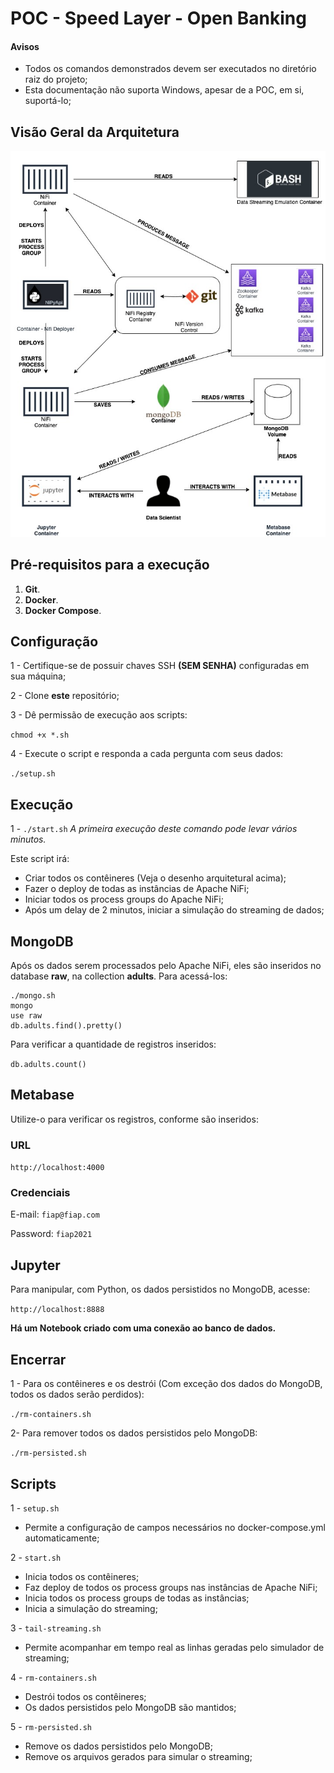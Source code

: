 # POC - Speed Layer - Open Banking

#### Avisos
- Todos os comandos demonstrados devem ser executados no diretório raiz do projeto;
- Esta documentação não suporta Windows, apesar de a POC, em si, suportá-lo;


## Visão Geral da Arquitetura

![Arquitetura - Visão Geral](SpeedLayer.jpg)

## Pré-requisitos para a execução

 1. **Git**.
 2. **Docker**.
 3. **Docker Compose**.

## Configuração

1 -  Certifique-se de possuir chaves SSH **(SEM SENHA)** configuradas em sua máquina;

2 - Clone **este** repositório;

3 - Dê permissão de execução aos scripts:

`chmod +x *.sh`

4 - Execute o script e responda a cada pergunta com seus dados:

`./setup.sh`

## Execução
1 - `./start.sh`
*A primeira execução deste comando pode levar vários minutos.*

Este script irá:
- Criar todos os contêineres (Veja o desenho arquitetural acima);
- Fazer o deploy de todas as instâncias de Apache NiFi;
- Iniciar todos os process groups do Apache NiFi;
- Após um delay de 2 minutos, iniciar a simulação do streaming de dados;
 
## MongoDB
Após os dados serem processados pelo Apache NiFi, eles são inseridos no database **raw**, na collection **adults**.
Para acessá-los:

    ./mongo.sh
    mongo
    use raw
    db.adults.find().pretty()

Para verificar a quantidade de registros inseridos:

`db.adults.count()`

## Metabase
Utilize-o para verificar os registros, conforme são inseridos:

### URL
`http://localhost:4000`

### Credenciais
E-mail: `fiap@fiap.com`

Password: `fiap2021`

## Jupyter
Para manipular, com Python, os dados persistidos no MongoDB, acesse:

`http://localhost:8888`

**Há um Notebook criado com uma conexão ao banco de dados.**

## Encerrar
1 - Para os contêineres e os destrói (Com exceção dos dados do MongoDB, todos os dados serão perdidos):

`./rm-containers.sh`

2- Para remover todos os dados persistidos pelo MongoDB:

`./rm-persisted.sh`


## Scripts
1 - `setup.sh`
- Permite a configuração de campos necessários no docker-compose.yml automaticamente;

2 - `start.sh`
- Inicia todos os contêineres;
- Faz deploy de todos os process groups nas instâncias de Apache NiFi;
- Inicia todos os process groups de todas as instâncias;
- Inicia a simulação do streaming;

3 - `tail-streaming.sh`
- Permite acompanhar em tempo real as linhas geradas pelo simulador de streaming;

4 - `rm-containers.sh`
- Destrói todos os contêineres;
- Os dados persistidos pelo MongoDB são mantidos;

5 - `rm-persisted.sh`
- Remove os dados persistidos pelo MongoDB;
- Remove os arquivos gerados para simular o streaming;
